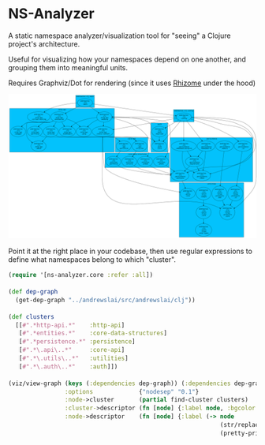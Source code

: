 # NS-Analyzer

A static namespace analyzer/visualization tool for "seeing" a Clojure project's
architecture.

Useful for visualizing how your namespaces depend on one another, and grouping
them into meaningful units.

Requires Graphviz/Dot for rendering (since it uses
[Rhizome](https://github.com/ztellman/rhizome) under the hood)

![Example output](example-graph.svg)


Point it at the right place in your codebase, then use regular expressions to define what namespaces belong to which "cluster".

``` clojure
(require '[ns-analyzer.core :refer :all])

(def dep-graph
  (get-dep-graph "../andrewslai/src/andrewslai/clj"))

(def clusters
  [[#".*http-api.*"    :http-api]
   [#".*entities.*"    :core-data-structures]
   [#".*persistence.*" :persistence]
   [#".*\.api\..*"     :core-api]
   [#".*\.utils\..*"   :utilities]
   [#".*\.auth\..*"    :auth]])

(viz/view-graph (keys (:dependencies dep-graph)) (:dependencies dep-graph)
                :options             {"nodesep" "0.1"}
                :node->cluster       (partial find-cluster clusters)
                :cluster->descriptor (fn [node] {:label node, :bgcolor "#03c2fc"})
                :node->descriptor    (fn [node] {:label (-> node
                                                            (str/replace #"ns-analyzer." "")
                                                            (pretty-print-ns))})
```
